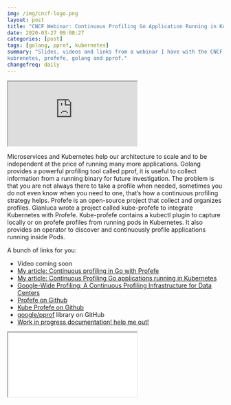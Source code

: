 ```yaml
---
img: /img/cncf-logo.png
layout: post
title: "CNCF Webinar: Continuous Profiling Go Application Running in Kubernetes"
date: 2020-03-27 09:08:27
categories: [post]
tags: [golang, pprof, kubernetes]
summary: "Slides, videos and links from a webinar I have with the CNCF about
kubrenetes, profefe, golang and pprof."
changefreq: daily
---
```


<div class="embed-responsive embed-responsive-16by9">
    <iframe class="embed-responsive-item" src="https://www.youtube.com/embed/SzhQZQ6VGoY" allowfullscreen></iframe>
</div>

Microservices and Kubernetes help our architecture to scale and to be
independent at the price of running many more applications. Golang provides a
powerful profiling tool called pprof, it is useful to collect information from a
running binary for future investigation. The problem is that you are not always
there to take a profile when needed, sometimes you do not even know when you
need to one, that’s how a continuous profiling strategy helps. Profefe is an
open-source project that collect and organizes profiles. Gianluca wrote a
project called kube-profefe to integrate Kubernetes with Profefe. Kube-profefe
contains a kubectl plugin to capture locally or on profefe profiles from running
pods in Kubernetes. It also provides an operator to discover and continuously
profile applications running inside Pods.

A bunch of links for you:

* Video coming soon
* [My article: Continuous profiling in Go with Profefe](/blog/go-continuous-profiling-profefe)
* [My article: Continuous Profiling Go applications running in Kubernetes](/blog/continuous-profiling-go-apps-in-kubernetes)
* [Google-Wide Profiling: A Continuous Profiling Infrastructure for Data Centers](https://research.google/pubs/pub36575/)
* [Profefe on Github](https://github.com/profefe/profefe)
* [Kube Profefe on Github](https://github.com/profefe/kube-profefe)
* [google/pprof](https://github.com/google/pprof) library on GitHub
* [Work in progress documentation! help me out!](https://kubernetes.profefe.dev)

<div class="embed-responsive embed-responsive-16by9">
    <iframe class="embed-responsive-item" src="//speakerdeck.com/player/ff55e041659945bca5d31013bd999c28" allowfullscreen></iframe>
</div>

